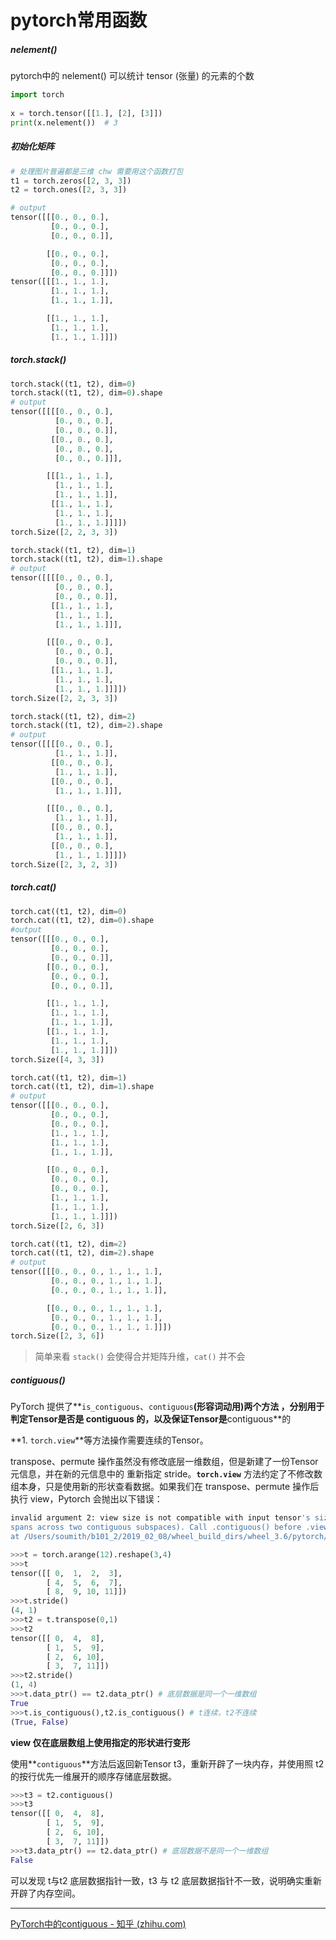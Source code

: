 # pytorch常用函数

##### nelement()

pytorch中的 nelement() 可以统计 tensor (张量) 的元素的个数

```python
import torch
 
x = torch.tensor([[1.], [2], [3]])
print(x.nelement())  # 3
```

##### 初始化矩阵

```python
# 处理图片普遍都是三维 chw 需要用这个函数打包
t1 = torch.zeros([2, 3, 3])
t2 = torch.ones([2, 3, 3])

# output
tensor([[[0., 0., 0.],
         [0., 0., 0.],
         [0., 0., 0.]],

        [[0., 0., 0.],
         [0., 0., 0.],
         [0., 0., 0.]]])
tensor([[[1., 1., 1.],
         [1., 1., 1.],
         [1., 1., 1.]],

        [[1., 1., 1.],
         [1., 1., 1.],
         [1., 1., 1.]]])
```

##### torch.stack()

```python
torch.stack((t1, t2), dim=0)
torch.stack((t1, t2), dim=0).shape
# output
tensor([[[[0., 0., 0.],
          [0., 0., 0.],
          [0., 0., 0.]],
         [[0., 0., 0.],
          [0., 0., 0.],
          [0., 0., 0.]]],

        [[[1., 1., 1.],
          [1., 1., 1.],
          [1., 1., 1.]],
         [[1., 1., 1.],
          [1., 1., 1.],
          [1., 1., 1.]]]])
torch.Size([2, 2, 3, 3])

torch.stack((t1, t2), dim=1)
torch.stack((t1, t2), dim=1).shape
# output
tensor([[[[0., 0., 0.],
          [0., 0., 0.],
          [0., 0., 0.]],
         [[1., 1., 1.],
          [1., 1., 1.],
          [1., 1., 1.]]],

        [[[0., 0., 0.],
          [0., 0., 0.],
          [0., 0., 0.]],
         [[1., 1., 1.],
          [1., 1., 1.],
          [1., 1., 1.]]]])
torch.Size([2, 2, 3, 3])

torch.stack((t1, t2), dim=2)
torch.stack((t1, t2), dim=2).shape
# output
tensor([[[[0., 0., 0.],
          [1., 1., 1.]],
         [[0., 0., 0.],
          [1., 1., 1.]],
         [[0., 0., 0.],
          [1., 1., 1.]]],

        [[[0., 0., 0.],
          [1., 1., 1.]],
         [[0., 0., 0.],
          [1., 1., 1.]],
         [[0., 0., 0.],
          [1., 1., 1.]]]])
torch.Size([2, 3, 2, 3])
```

##### torch.cat()

```python
torch.cat((t1, t2), dim=0)
torch.cat((t1, t2), dim=0).shape
#output
tensor([[[0., 0., 0.],
         [0., 0., 0.],
         [0., 0., 0.]],
        [[0., 0., 0.],
         [0., 0., 0.],
         [0., 0., 0.]],

        [[1., 1., 1.],
         [1., 1., 1.],
         [1., 1., 1.]],
        [[1., 1., 1.],
         [1., 1., 1.],
         [1., 1., 1.]]])
torch.Size([4, 3, 3])

torch.cat((t1, t2), dim=1)
torch.cat((t1, t2), dim=1).shape
# output
tensor([[[0., 0., 0.],
         [0., 0., 0.],
         [0., 0., 0.],
         [1., 1., 1.],
         [1., 1., 1.],
         [1., 1., 1.]],

        [[0., 0., 0.],
         [0., 0., 0.],
         [0., 0., 0.],
         [1., 1., 1.],
         [1., 1., 1.],
         [1., 1., 1.]]])
torch.Size([2, 6, 3])

torch.cat((t1, t2), dim=2)
torch.cat((t1, t2), dim=2).shape
# output
tensor([[[0., 0., 0., 1., 1., 1.],
         [0., 0., 0., 1., 1., 1.],
         [0., 0., 0., 1., 1., 1.]],

        [[0., 0., 0., 1., 1., 1.],
         [0., 0., 0., 1., 1., 1.],
         [0., 0., 0., 1., 1., 1.]]])
torch.Size([2, 3, 6])
```

> 简单来看 `stack()` 会使得合并矩阵升维，`cat()` 并不会

##### contiguous()

PyTorch 提供了**`is_contiguous`、`contiguous`**(形容词动用)两个方法 ，分别用于判定Tensor是否是 **contiguous** 的，以及保证Tensor是**contiguous**的

**1. `torch.view`**等方法操作需要连续的Tensor。

transpose、permute 操作虽然没有修改底层一维数组，但是新建了一份Tensor元信息，并在新的元信息中的 重新指定 stride。**`torch.view`** 方法约定了不修改数组本身，只是使用新的形状查看数据。如果我们在 transpose、permute 操作后执行 view，Pytorch 会抛出以下错误：

```bash
invalid argument 2: view size is not compatible with input tensor's size and stride (at least one dimension 
spans across two contiguous subspaces). Call .contiguous() before .view(). 
at /Users/soumith/b101_2/2019_02_08/wheel_build_dirs/wheel_3.6/pytorch/aten/src/TH/generic/THTensor.cpp:213
```

```python
>>>t = torch.arange(12).reshape(3,4)
>>>t
tensor([[ 0,  1,  2,  3],
        [ 4,  5,  6,  7],
        [ 8,  9, 10, 11]])
>>>t.stride()
(4, 1)
>>>t2 = t.transpose(0,1)
>>>t2
tensor([[ 0,  4,  8],
        [ 1,  5,  9],
        [ 2,  6, 10],
        [ 3,  7, 11]])
>>>t2.stride()
(1, 4)
>>>t.data_ptr() == t2.data_ptr() # 底层数据是同一个一维数组
True
>>>t.is_contiguous(),t2.is_contiguous() # t连续，t2不连续
(True, False)
```

**view 仅在底层数组上使用指定的形状进行变形**

使用**`contiguous`**方法后返回新Tensor t3，重新开辟了一块内存，并使用照 t2 的按行优先一维展开的顺序存储底层数据。

```python
>>>t3 = t2.contiguous()
>>>t3
tensor([[ 0,  4,  8],
        [ 1,  5,  9],
        [ 2,  6, 10],
        [ 3,  7, 11]])
>>>t3.data_ptr() == t2.data_ptr() # 底层数据不是同一个一维数组
False
```

可以发现 t与t2 底层数据指针一致，t3 与 t2 底层数据指针不一致，说明确实重新开辟了内存空间。

***

[PyTorch中的contiguous - 知乎 (zhihu.com)](https://zhuanlan.zhihu.com/p/64551412)